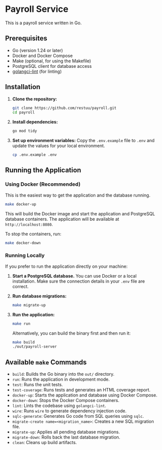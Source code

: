 # Payroll Service

This is a payroll service written in Go.

## Prerequisites

- Go (version 1.24 or later)
- Docker and Docker Compose
- Make (optional, for using the Makefile)
- PostgreSQL client for database access
- [golangci-lint](https://golangci-lint.run/usage/install/) (for linting)

## Installation

1.  **Clone the repository:**
    ```bash
    git clone https://github.com/restuu/payroll.git
    cd payroll
    ```

2.  **Install dependencies:**
    ```bash
    go mod tidy
    ```

3.  **Set up environment variables:**
    Copy the `.env.example` file to `.env` and update the values for your local environment.
    ```bash
    cp .env.example .env
    ```

## Running the Application

### Using Docker (Recommended)

This is the easiest way to get the application and the database running.

```bash
make docker-up
```

This will build the Docker image and start the application and PostgreSQL database containers. The application will be available at `http://localhost:8080`.

To stop the containers, run:
```bash
make docker-down
```

### Running Locally

If you prefer to run the application directly on your machine:

1.  **Start a PostgreSQL database.** You can use Docker or a local installation. Make sure the connection details in your `.env` file are correct.

2.  **Run database migrations:**
    ```bash
    make migrate-up
    ```

3.  **Run the application:**
    ```bash
    make run
    ```

    Alternatively, you can build the binary first and then run it:
    ```bash
    make build
    ./out/payroll-server
    ```

## Available `make` Commands

-   `build`: Builds the Go binary into the `out/` directory.
-   `run`: Runs the application in development mode.
-   `test`: Runs the unit tests.
-   `test-coverage`: Runs tests and generates an HTML coverage report.
-   `docker-up`: Starts the application and database using Docker Compose.
-   `docker-down`: Stops the Docker Compose containers.
-   `lint`: Lints the codebase using `golangci-lint`.
-   `wire`: Runs `wire` to generate dependency injection code.
-   `sqlc-generate`: Generates Go code from SQL queries using `sqlc`.
-   `migrate-create name=<migration_name>`: Creates a new SQL migration file.
-   `migrate-up`: Applies all pending database migrations.
-   `migrate-down`: Rolls back the last database migration.
-   `clean`: Cleans up build artifacts.
